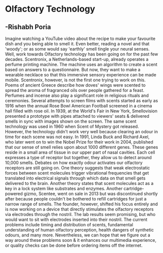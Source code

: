 # Olfactory Technology
##      -Rishabh Poria

Imagine watching a YouTube video about the recipe to make your favourite dish and you being able to smell it. Even better, reading a novel and that 'woody'; or as some would say 'earthly' smell tingle your neural senses. Well, work towards Olfactory technology has been going on for the past few decades.
Scentronix, a Netherlands-based start-up, already operates a perfume printing machine. The machine uses an algorithm to create a scent based on answers to a questionnaire. But now, they want to make a wearable necklace so that this immersive sensory experience can be made mobile. Scentronix, however, is not the first one trying to work on this.
Poems of ancient Greece describe how doves' wings were scented to spread the aroma of fragranced oils over people gathered for a feast. Perfumes and incense also play a significant role in religious rituals and ceremonies. Several attempts to screen films with scents started as early as 1916 when the annual Rose Bowl American Football screened in a cinema hall filled with rose oil.
In 1939, at the World's Fair in New York, Smellovision presented a prototype with pipes attached to viewers' seats & delivered smells in sync with images shown on the screen. The same scent technology was used in 1960 when Scent of Mystery got released. However, the technology didn't work very well because clearing an odour in time for each scene was not easy.
In 1991, Linda Buck and Richard Axel, who later went on to win the Nobel Prize for their work in 2004, published that our sense of smell relies upon about 1000 different genes. These genes reside in a small area of tissue in our upper part of nasal cavities. Each cell expresses a type of receptor but together, they allow us to detect around 10,000 smells. Debates on how exactly odour activates our olfactory receptors are still going on. One theory suggests that weak electrostatic forces between scent molecules trigger vibrational frequencies that get translated into electrical signals through which data on that smell gets delivered to the brain. Another theory states that scent molecules act as a key in a lock system like substrates and enzymes.
Another cartridge-powered gizmo, Scentee, went on sale in 2013 but was discontinued shortly after because people couldn't be bothered to refill cartridges for just a narrow range of smells. The founder, however, shifted his focus entirely and is now working on a device that directly stimulates the olfactory receptors via electrodes through the nostril. The lab results seem promising, but who would want to sit with electrodes inserted into their nostril.
The current problems include timing and distribution of scents, fundamental understanding of human olfactory perception, health dangers of synthetic odours, and many more. Nevertheless, we can hope that we figure out a way around these problems soon & it enhances our multimedia experience, or quality checks can be done before ordering items off the internet.
